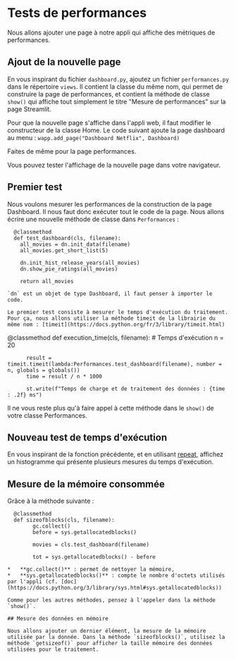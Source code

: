 # Tests de performances

Nous allons ajouter une page à notre appli qui affiche des métriques de performances.

## Ajout de la nouvelle page

En vous inspirant du fichier `dashboard.py`, ajoutez un fichier `performances.py` dans le répertoire `views`. Il contient la classe du même nom, qui permet de construire la page de performances, et contient la méthode de classe `show()` qui affiche tout simplement le titre "Mesure de performances" sur la page Streamlit.

Pour que la nouvelle page s'affiche dans l'appli web, il faut modifier le constructeur de la classe Home. Le code suivant ajoute la page dashboard au menu :
`wapp.add_page("Dashboard Netflix", Dashboard)`

Faites de même pour la page performances.

Vous pouvez tester l'affichage de la nouvelle page dans votre navigateur.

## Premier test

Nous voulons mesurer les performances de la construction de la page Dashboard. Il nous faut donc exécuter tout le code de la page. Nous allons écrire une nouvelle méthode de classe dans `Performances` :

```
  @classmethod
  def test_dashboard(cls, filename):
    all_movies = dn.init_data(filename)
    all_movies.get_short_list(5)
    
    dn.init_hist_release_years(all_movies)
    dn.show_pie_ratings(all_movies)
    
    return all_movies

`dn` est un objet de type Dashboard, il faut penser à importer le code.

Le premier test consiste à mesurer le temps d'exécution du traitement. Pour ça, nous allons utiliser la méthode timeit de la librairie du même nom : [timeit](https://docs.python.org/fr/3/library/timeit.html)
```
  @classmethod
  def execution_time(cls, filename):
          # Temps d'exécution
          n = 20
          
          result = timeit.timeit(lambda:Performances.test_dashboard(filename), number = n, globals = globals())
          time = result / n * 1000    
          
          st.write(f"Temps de charge et de traitement des données : {time : .2f} ms")

Il ne vous reste plus qu'à faire appel à cette méthode dans le `show()` de votre classe Performances.

## Nouveau test de temps d'exécution

En vous inspirant de la fonction précédente, et en utilisant [repeat](https://docs.python.org/3/library/timeit.html#timeit.Timer.repeat), affichez un histogramme qui présente plusieurs mesures du temps d'exécution.

## Mesure de la mémoire consommée

Grâce à la méthode suivante :
```
  @classmethod
  def sizeofblocks(cls, filename):
        gc.collect()
        before = sys.getallocatedblocks()
        
        movies = cls.test_dashboard(filename)
        
        tot = sys.getallocatedblocks() - before

*   **gc.collect()** : permet de nettoyer la mémoire,
*   **sys.getallocatedblocks()** : compte le nombre d'octets utilisés par l'appli (cf. [doc](https://docs.python.org/3/library/sys.html#sys.getallocatedblocks))

Comme pour les autres méthodes, pensez à l'appeler dans la méthode `show()`.

## Mesure des données en mémoire

Nous allons ajouter un dernier élément, la mesure de la mémoire utilisée par la donnée. Dans la méthode `sizeofblocks()`, utilisez la méthode `getsizeof()` pour afficher la taille mémoire des données utilisées pour le traitement.
